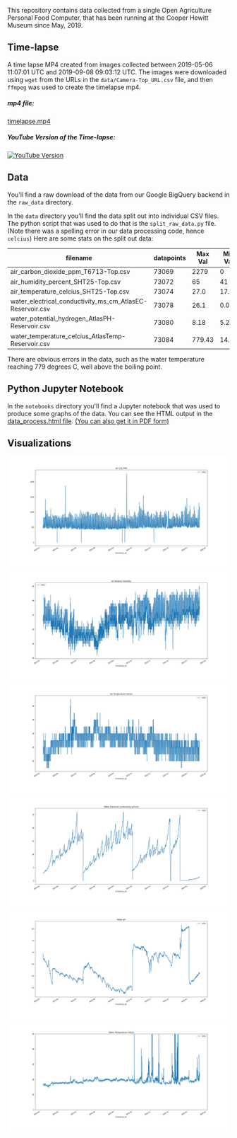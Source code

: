 This repository contains data collected from a single Open Agriculture Personal Food Computer, that has been running at the Cooper Hewitt Museum since May, 2019.

## Time-lapse

A time lapse MP4 created from images collected between 2019-05-06 11:07:01 UTC and 2019-09-08 09:03:12 UTC.
The images were downloaded using `wget` from the URLs in the `data/Camera-Top_URL.csv` file, and then `ffmpeg` was used to create the timelapse mp4.

##### mp4 file:
[timelapse.mp4](timelapse.mp4)

##### YouTube Version of the Time-lapse:
[![YouTube Version](https://img.youtube.com/vi/7JyRHNoOHMw/0.jpg)](https://youtu.be/7JyRHNoOHMw)


## Data 
You'll find a raw download of the data from our Google BigQuery backend in the `raw_data` directory. 

In the `data` directory you'll find the data split out into individual CSV files. The python script that was used to do that is the `split_raw_data.py` file.
(Note there was a spelling error in our data processing code, hence `celcius`)
Here are some stats on the split out data:

| filename | datapoints | Max Val | Min Val | Mean Val | Standard Dev |
| ----------- | -------------- | ----------- | --------- | --------------- | ----- |
| air_carbon_dioxide_ppm_T6713-Top.csv | 73069 | 2279 | 0 | 624.95 | 168.51  |
| air_humidity_percent_SHT25-Top.csv | 73072 | 65 | 41 | 53.14 | 4.38 |
| air_temperature_celcius_SHT25-Top.csv | 73074 | 27.0 | 17.0 | 20.91 | 1.39 | 
| water_electrical_conductivity_ms_cm_AtlasEC-Reservoir.csv | 73078 | 26.1 | 0.0 | 10.46 | 6.01 |
| water_potential_hydrogen_AtlasPH-Reservoir.csv | 73080 | 8.18 | 5.25 | 6.33 | 0.68 | 
| water_temperature_celcius_AtlasTemp-Reservoir.csv | 73084 | 779.43 | 14.64 | 19.7 | 14.57 |

There are obvious errors in the data, such as the water temperature reaching 779 degrees C, well above the boiling point. 

## Python Jupyter Notebook
In the `notebooks` directory you'll find a Jupyter notebook that was used to produce some graphs of the data. You can see the HTML output in the  [data_process.html file](data_process.html). [(You can also get it in PDF form)](data_process.pdf)

## Visualizations
![Air CO2](plots/air_co2_plot.png  "Air CO2")
![Air Relative Humidity](plots/air_rh_plot.png  "Air Relative Humidity")
![Air Temperature Celsius](plots/air_temp_plot.png  "Air Temperature Celsius")
![Water Electrical Conductivity (µS/cm)](plots/water_ec_plot.png  "Water Electrical Conductivity (µS/cm)")
![Water pH](plots/water_ph_plot.png  "Water pH")
![Water Temperature Celsius](plots/water_temp_plot.png  "Water Temperature Celsius")
